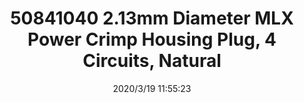 ﻿---
layout: post 
title: 50841040 2.13mm Diameter MLX Power Crimp Housing Plug, 4 Circuits, Natural
tags: 
categories: wire-harness
overview: 2.13mm Diameter MLX Power Crimp Housing Plug, 4 Circuits, Natural
series: 
part_number: 50841040
thumb_img: static/202003/255-thumb-20200319195625.jpg
small_img: static/202003/255-20200319195625.jpg
date: 2020/3/19 11:55:23
---



